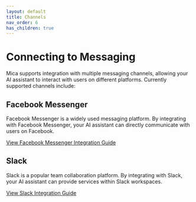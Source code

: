 ```yaml
---
layout: default
title: Channels
nav_order: 6
has_children: true
---
```


# Connecting to Messaging

Mica supports integration with multiple messaging channels, allowing your AI assistant to interact with users on different platforms. Currently supported channels include:

## Facebook Messenger

Facebook Messenger is a widely used messaging platform. By integrating with Facebook Messenger, your AI assistant can directly communicate with users on Facebook.

[View Facebook Messenger Integration Guide](/docs/channels/facebook_messagender/)

## Slack

Slack is a popular team collaboration platform. By integrating with Slack, your AI assistant can provide services within Slack workspaces.

[View Slack Integration Guide](/docs/channels/slack/)